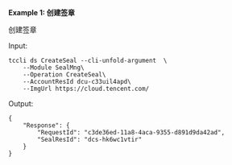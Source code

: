 **Example 1: 创建签章**

创建签章

Input: 

```
tccli ds CreateSeal --cli-unfold-argument  \
    --Module SealMng\
    --Operation CreateSeal\
    --AccountResId dcu-c33uil4apd\
    --ImgUrl https://cloud.tencent.com/
```

Output: 
```
{
    "Response": {
        "RequestId": "c3de36ed-11a8-4aca-9355-d891d9da42ad",
        "SealResId": "dcs-hk6wc1vtir"
    }
}
```

